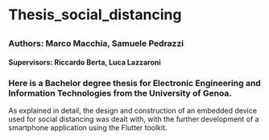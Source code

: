 # Thesis_social_distancing
## 
### Authors: Marco Macchia, Samuele Pedrazzi
#### Supervisors: Riccardo Berta, Luca Lazzaroni

### Here is a Bachelor degree thesis for Electronic Engineering and Information Technologies from the University of Genoa.

As explained in detail, the design and construction of an embedded device used for social distancing was dealt with, with the further development of a smartphone application using the Flutter toolkit.
